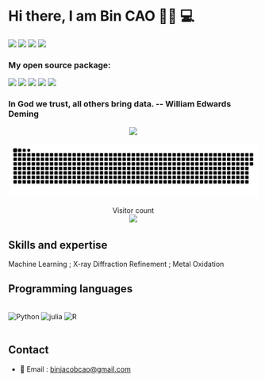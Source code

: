 # Hi there, I am Bin CAO  💁🏼 💻

[![](https://img.shields.io/badge/ResearchGate-Bin%20Cao-yellowgreen)](https://www.researchgate.net/profile/Bin-Cao-37)
[![](https://img.shields.io/badge/Google%20Scholar-Bin%20CAO-orange)](https://scholar.google.com.hk/citations?user=XXCuRdoAAAAJ&hl=zh-CN)
[![](https://img.shields.io/badge/Repositories-GitHub-blue)](https://github.com/Bin-Cao?tab=repositories)
[![](https://img.shields.io/badge/Open--source%20Projects-PyPI-orange)](https://pypi.org/user/CaoBin/)

### My open source package: 

[![](https://img.shields.io/badge/TCLR-GitHub-green)](https://github.com/Bin-Cao/TCLRmodel)
[![](https://img.shields.io/badge/TCGPR-GitHub-green)](https://github.com/Bin-Cao/TCGPR)
[![](https://img.shields.io/badge/Bgolearn-GitHub-green)](https://github.com/Bin-Cao/Bgolearn)
[![](https://img.shields.io/badge/TrAdaBoost-GitHub-green)](https://github.com/Bin-Cao/TrAdaboost)
[![](https://img.shields.io/badge/WPEM-GitHub-green)](https://github.com/Bin-Cao/WPEM)


### In God we trust, all others bring data. -- William Edwards Deming

<div align=center><img src="https://user-images.githubusercontent.com/86995074/215960380-165218b7-f14f-4967-9eec-ee720e301960.gif"></div>

<a href=#><img src="contributions.svg"></a>

<p align="center"> 
  Visitor count<br>
  <img src="https://profile-counter.glitch.me/Bin-Cao/count.svg" />
</p>


## Skills and expertise
Machine Learning ; X-ray Diffraction Refinement ; Metal Oxidation

## Programming languages 
<br>

<div >
<img src="https://upload.wikimedia.org/wikipedia/commons/thumb/c/c3/Python-logo-notext.svg/1024px-Python-logo-notext.svg.png" alt="Python" height="45" />
  <img src="https://user-images.githubusercontent.com/86995074/202627803-7f64c8dd-5457-4c2d-82dd-f885ad49619b.png" alt="julia" height="45" />
  <img src="https://user-images.githubusercontent.com/86995074/202627775-ac823e4d-f609-47ed-bd6c-594d2d8814bd.png" alt="R" height="45" />
</div>

<br>


## Contact
+ 📨 Email : binjacobcao@gmail.com



